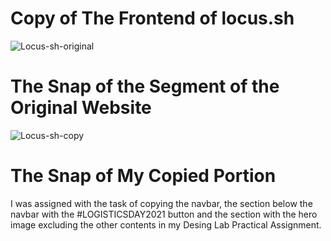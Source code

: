# Copy of The Frontend of locus.sh
![Locus-sh-original](https://user-images.githubusercontent.com/42497416/124399207-a3718e00-dd37-11eb-8c73-d64f33f160fe.PNG)
# The Snap of the Segment of the Original Website
![Locus-sh-copy](https://user-images.githubusercontent.com/42497416/124399234-c603a700-dd37-11eb-9c0a-bb931ef9cca2.PNG)
# The Snap of My Copied Portion
 
 I was assigned with the task of copying the navbar, the section below the navbar with the #LOGISTICSDAY2021 button and the section with the hero image excluding the other contents in my Desing Lab Practical Assignment. 
